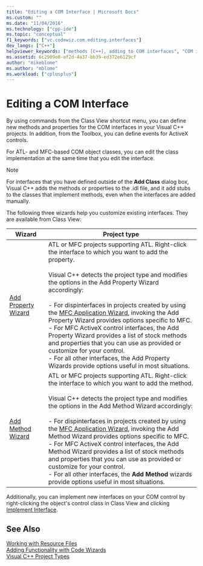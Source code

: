 ```yaml
---
title: "Editing a COM Interface | Microsoft Docs"
ms.custom: ""
ms.date: "11/04/2016"
ms.technology: ["cpp-ide"]
ms.topic: "conceptual"
f1_keywords: ["vc.codewiz.com.editing.interfaces"]
dev_langs: ["C++"]
helpviewer_keywords: ["methods [C++], adding to COM interfaces", "COM interfaces, editing", "properties [C++], adding to COM interfaces"]
ms.assetid: 6c2909e0-af2d-4a37-bb39-ed372e6129cf
author: "mikeblome"
ms.author: "mblome"
ms.workload: ["cplusplus"]
---
```

# Editing a COM Interface

By using commands from the Class View shortcut menu, you can define new methods and properties for the COM interfaces in your Visual C++ projects. In addition, from the Toolbox, you can define events for ActiveX controls.

For ATL- and MFC-based COM object classes, you can edit the class implementation at the same time that you edit the interface.

> [!NOTE]
>  For interfaces that you have defined outside of the **Add Class** dialog box, Visual C++ adds the methods or properties to the .idl file, and it add stubs to the classes that implement methods, even when the interfaces are added manually.

The following three wizards help you customize existing interfaces. They are available from Class View:

|Wizard|Project type|
|------------|------------------|
|[Add Property Wizard](../ide/names-add-property-wizard.md)|ATL or MFC projects supporting ATL. Right-click the interface to which you want to add the property.<br /><br />Visual C++ detects the project type and modifies the options in the Add Property Wizard accordingly:<br /><br />- For dispinterfaces in projects created by using the [MFC Application Wizard](../mfc/reference/mfc-application-wizard.md), invoking the Add Property Wizard provides options specific to MFC.<br />- For MFC ActiveX control interfaces, the Add Property Wizard provides a list of stock methods and properties that you can use as provided or customize for your control.<br />- For all other interfaces, the Add Property Wizards provide options useful in most situations.|
|[Add Method Wizard](../ide/add-method-wizard.md)|ATL or MFC projects supporting ATL. Right-click the interface to which you want to add the method.<br /><br />Visual C++ detects the project type and modifies the options in the Add Method Wizard accordingly:<br /><br />- For dispinterfaces in projects created by using the [MFC Application Wizard](../mfc/reference/mfc-application-wizard.md), invoking the Add Method Wizard provides options specific to MFC.<br />- For MFC ActiveX control interfaces, the Add Method Wizard provides a list of stock methods and properties that you can use as provided or customize for your control.<br />- For all other interfaces, the **Add Method** wizards provide options useful in most situations.|

Additionally, you can implement new interfaces on your COM control by right-clicking the object's control class in Class View and clicking [Implement Interface](../ide/implement-interface-wizard.md).

## See Also

[Working with Resource Files](../windows/working-with-resource-files.md)<br>
[Adding Functionality with Code Wizards](../ide/adding-functionality-with-code-wizards-cpp.md)<br>
[Visual C++ Project Types](../ide/visual-cpp-project-types.md)